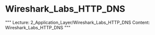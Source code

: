 # Wireshark_Labs_HTTP_DNS

"""
Lecture: 2_Application_Layer/Wireshark_Labs_HTTP_DNS
Content: Wireshark_Labs_HTTP_DNS
"""

